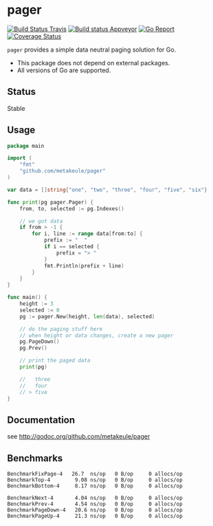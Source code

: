 
pager
=====

[![Build Status Travis](https://secure.travis-ci.org/metakeule/pager.png)](http://travis-ci.org/metakeule/pager) [![Build status Appveyor](https://ci.appveyor.com/api/projects/status/82i4pu5giscl7b13?svg=true)](https://ci.appveyor.com/project/metakeule/pager) [![Go Report](https://goreportcard.com/badge/github.com/metakeule/pager)](https://goreportcard.com/report/github.com/metakeule/pager) [![Coverage Status](https://coveralls.io/repos/github/metakeule/pager/badge.svg?branch=master)](https://coveralls.io/github/metakeule/pager?branch=master)

`pager` provides a simple data neutral paging solution for Go.

- This package does not depend on external packages.
- All versions of Go are supported.

Status
------

Stable

Usage
-----

```go
package main

import (
	"fmt"
	"github.com/metakeule/pager"
)

var data = []string{"one", "two", "three", "four", "five", "six"}

func print(pg pager.Pager) {
	from, to, selected := pg.Indexes()

    // we got data
	if from > -1 {  
		for i, line := range data[from:to] {
			prefix := "  "
			if i == selected {
				prefix = "> "
			}
			fmt.Println(prefix + line)
		}
	}
}

func main() {
	height := 3
	selected := 0
	pg := pager.New(height, len(data), selected)

    // do the paging stuff here
    // when height or data changes, create a new pager
	pg.PageDown()
	pg.Prev()

    // print the paged data
	print(pg)

	//   three
	//   four
	// > five
}
```

Documentation
-------------

see http://godoc.org/github.com/metakeule/pager

Benchmarks
----------

```
BenchmarkFixPage-4   26.7  ns/op   0 B/op     0 allocs/op
BenchmarkTop-4        9.08 ns/op   0 B/op     0 allocs/op
BenchmarkBottom-4     8.17 ns/op   0 B/op     0 allocs/op

BenchmarkNext-4       4.04 ns/op   0 B/op     0 allocs/op
BenchmarkPrev-4       4.54 ns/op   0 B/op     0 allocs/op
BenchmarkPageDown-4   20.6 ns/op   0 B/op     0 allocs/op
BenchmarkPageUp-4     21.3 ns/op   0 B/op     0 allocs/op
```